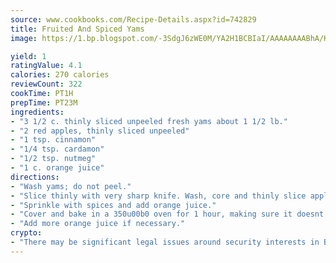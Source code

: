 ```yaml
---
source: www.cookbooks.com/Recipe-Details.aspx?id=742829
title: Fruited And Spiced Yams
image: https://1.bp.blogspot.com/-3SdgJ6zWE0M/YA2H1BCBIaI/AAAAAAAABhA/KLu9yTsYBMkJQudB_uFGwTypBtmTiBfZgCLcBGAsYHQ/s320/4.png

yield: 1
ratingValue: 4.1
calories: 270 calories
reviewCount: 322
cookTime: PT1H
prepTime: PT23M
ingredients:
- "3 1/2 c. thinly sliced unpeeled fresh yams about 1 1/2 lb."
- "2 red apples, thinly sliced unpeeled"
- "1 tsp. cinnamon"
- "1/4 tsp. cardamon"
- "1/2 tsp. nutmeg"
- "1 c. orange juice"
directions:
- "Wash yams; do not peel."
- "Slice thinly with very sharp knife. Wash, core and thinly slice apples. Layer in a lightly oiled 2-quart baking dish, alternating apples and yams."
- "Sprinkle with spices and add orange juice."
- "Cover and bake in a 350u00b0 oven for 1 hour, making sure it doesnt dry out."
- "Add more orange juice if necessary."
crypto:
- "There may be significant legal issues around security interests in Bitcoin."
---
```


